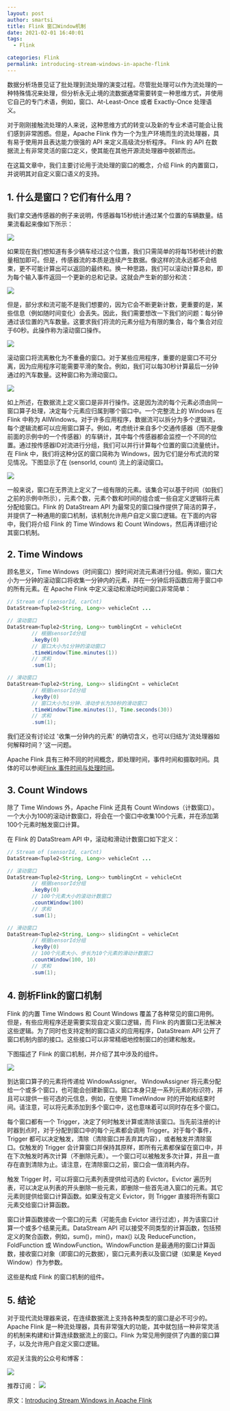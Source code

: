 ```yaml
---
layout: post
author: smartsi
title: Flink 窗口Window机制
date: 2021-02-01 16:40:01
tags:
  - Flink

categories: Flink
permalink: introducing-stream-windows-in-apache-flink
---
```


数据分析场景见证了批处理到流处理的演变过程。尽管批处理可以作为流处理的一种特殊情况来处理，但分析永无止境的流数据通常需要转变一种思维方式，并使用它自己的专门术语，例如，窗口、At-Least-Once 或者 Exactly-Once 处理语义。

对于刚刚接触流处理的人来说，这种思维方式的转变以及新的专业术语可能会让我们感到非常困惑。但是，Apache Flink 作为一个为生产环境而生的流处理器，具有易于使用并且表达能力很强的 API 来定义高级流分析程序。 Flink 的 API 在数据流上有非常灵活的窗口定义，使其能在其他开源流处理器中脱颖而出。

在这篇文章中，我们主要讨论用于流处理的窗口的概念，介绍 Flink 的内置窗口，并说明其对自定义窗口语义的支持。

## 1. 什么是窗口？它们有什么用？

我们拿交通传感器的例子来说明，传感器每15秒统计通过某个位置的车辆数量。结果流看起来像如下所示：

![](https://github.com/sjf0115/ImageBucket/blob/main/Flink/introducing-stream-windows-in-apache-flink-1.png?raw=true)

如果现在我们想知道有多少辆车经过这个位置，我们只需简单的将每15秒统计的数量相加即可。但是，传感器流的本质是连续产生数据。像这样的流永远都不会结束，更不可能计算出可以返回的最终和。换一种思路，我们可以滚动计算总和，即为每个输入事件返回一个更新的总和记录。这就会产生新的部分和流：

![](https://github.com/sjf0115/ImageBucket/blob/main/Flink/introducing-stream-windows-in-apache-flink-2.png?raw=true)

但是，部分求和流可能不是我们想要的，因为它会不断更新计数，更重要的是，某些信息（例如随时间变化）会丢失。因此，我们需要想改一下我们的问题：每分钟通过该位置的汽车数量。这要求我们将流的元素分组为有限的集合，每个集合对应于60秒。此操作称为滚动窗口操作。

![](https://github.com/sjf0115/ImageBucket/blob/main/Flink/introducing-stream-windows-in-apache-flink-3.png?raw=true)

滚动窗口将流离散化为不重叠的窗口。对于某些应用程序，重要的是窗口不可分离，因为应用程序可能需要平滑的聚合。例如，我们可以每30秒计算最后一分钟通过的汽车数量。这种窗口称为滑动窗口。

![](https://github.com/sjf0115/ImageBucket/blob/main/Flink/introducing-stream-windows-in-apache-flink-4.png?raw=true)

如上所述，在数据流上定义窗口是非并行操作。这是因为流的每个元素必须由同一窗口算子处理，决定每个元素应归属到哪个窗口中。一个完整流上的 Windows 在 Flink 中称为 AllWindows。对于许多应用程序，数据流可以拆分为多个逻辑流，每个逻辑流都可以应用窗口算子。例如，考虑统计来自多个交通传感器（而不是像前面的示例中的一个传感器）的车辆计，其中每个传感器都会监控一个不同的位置。通过按传感器ID对流进行分组，我们可以并行计算每个位置的窗口流量统计。在 Flink 中，我们将这种分区的窗口简称为 Windows，因为它们是分布式流的常见情况。下图显示了在 (sensorId, count) 流上的滚动窗口。

![](https://github.com/sjf0115/ImageBucket/blob/main/Flink/introducing-stream-windows-in-apache-flink-5.png?raw=true)

一般来说，窗口在无界流上定义了一组有限的元素。该集合可以基于时间（如我们之前的示例中所示），元素个数，元素个数和时间的组合或一些自定义逻辑将元素分配给窗口。Flink 的 DataStream API 为最常见的窗口操作提供了简洁的算子，并提供了一种通用的窗口机制，该机制允许用户自定义窗口逻辑。在下面的内容中，我们将介绍 Flink 的 Time Windows 和 Count Windows，然后再详细讨论其窗口机制。

## 2. Time Windows

顾名思义，Time Windows（时间窗口）按时间对流元素进行分组。例如，窗口大小为一分钟的滚动窗口将收集一分钟内的元素，并在一分钟后将函数应用于窗口中的所有元素。在 Apache Flink 中定义滚动和滑动时间窗口非常简单：
```java
// Stream of (sensorId, carCnt)
DataStream<Tuple2<String, Long>> vehicleCnt ...

// 滚动窗口
DataStream<Tuple2<String, Long>> tumblingCnt = vehicleCnt
        // 根据sensorId分组
        .keyBy(0)
        // 窗口大小为1分钟的滚动窗口
        .timeWindow(Time.minutes(1))
        // 求和
        .sum(1);

// 滑动窗口
DataStream<Tuple2<String, Long>> slidingCnt = vehicleCnt
        // 根据sensorId分组
        .keyBy(0)
        // 窗口大小为1分钟、滑动步长为30秒的滑动窗口
        .timeWindow(Time.minutes(1), Time.seconds(30))
        // 求和
        .sum(1);
```

我们还没有讨论过 '收集一分钟内的元素' 的确切含义，也可以归结为'流处理器如何解释时间？'这一问题。

Apache Flink 具有三种不同的时间概念，即处理时间，事件时间和摄取时间。具体的可以参阅[Flink 事件时间与处理时间](http://smartsi.club/flink-stream-event-time-and-processing-time.html)。

## 3. Count Windows

除了 Time Windows 外，Apache Flink 还具有 Count Windows（计数窗口）。一个大小为100的滚动计数窗口，将会在一个窗口中收集100个元素，并在添加第100个元素时触发窗口计算。

在 Flink 的 DataStream API 中，滚动和滑动计数窗口如下定义：
```java
// Stream of (sensorId, carCnt)
DataStream<Tuple2<String, Long>> vehicleCnt ...

// 滚动窗口
DataStream<Tuple2<String, Long>> tumblingCnt = vehicleCnt
        // 根据sensorId分组
        .keyBy(0)
        // 100个元素大小的滚动计数窗口
        .countWindow(100)
        // 求和
        .sum(1);

// 滑动窗口
DataStream<Tuple2<String, Long>> slidingCnt = vehicleCnt
        // 根据sensorId分组
        .keyBy(0)
        // 100个元素大小、步长为10个元素的滑动计数窗口
        .countWindow(100, 10)
        // 求和
        .sum(1);
```

## 4. 剖析Flink的窗口机制

Flink 的内置 Time Windows 和 Count Windows 覆盖了各种常见的窗口用例。但是，有些应用程序还是需要实现自定义窗口逻辑，而 Flink 的内置窗口无法解决这些逻辑。为了同时也支持定制的窗口语义的应用程序，DataStream API 公开了窗口机制内部的接口。这些接口可以非常精细地控制窗口的创建和触发。

下图描述了 Flink 的窗口机制，并介绍了其中涉及的组件。

![](https://github.com/sjf0115/ImageBucket/blob/main/Flink/introducing-stream-windows-in-apache-flink-6.png?raw=true)

到达窗口算子的元素将传递给 WindowAssigner。 WindowAssigner 将元素分配给一个或多个窗口，也可能会创建新窗口。窗口本身只是一系列元素的标识符，并且可以提供一些可选的元信息，例如，在使用 TimeWindow 时的开始和结束时间。请注意，可以将元素添加到多个窗口中，这也意味着可以同时存在多个窗口。

每个窗口都有一个 Trigger，决定了何时触发计算或清除该窗口。当先前注册的计时器到点时，对于分配到窗口中的每个元素都会调用 Trigger。对于每个事件，Trigger 都可以决定触发，清除（清除窗口并丢弃其内容），或者触发并清除窗口。仅触发的 Trigger 会计算窗口并保持其原样，即所有元素都保留在窗口中，并在下次触发时再次计算（不删除元素）。一个窗口可以被触发多次计算，并且一直存在直到清除为止。请注意，在清除窗口之前，窗口会一值消耗内存。

触发 Trigger 时，可以将窗口元素列表提供给可选的 Evictor。Evictor 遍历列表，可以决定从列表的开头删除一些元素，即删除一些首先进入窗口的元素。其它元素则提供给窗口计算函数。如果没有定义 Evictor，则 Trigger 直接将所有窗口元素交给窗口计算函数。

窗口计算函数接收一个窗口的元素（可能先由 Evictor 进行过滤），并为该窗口计算一个或多个结果元素。DataStream API 可以接受不同类型的计算函数，包括预定义的聚合函数，例如，sum()，min()，max() 以及 ReduceFunction，FoldFunction 或 WindowFunction。WindowFunction 是最通用的窗口计算函数，接收窗口对象（即窗口的元数据），窗口元素列表以及窗口键（如果是 Keyed Window）作为参数。

这些是构成 Flink 的窗口机制的组件。

## 5. 结论

对于现代流处理器来说，在连续数据流上支持各种类型的窗口是必不可少的。Apache Flink 是一种流处理器，具有非常强大的功能，其中就包括一种非常灵活的机制来构建和计算连续数据流上的窗口。Flink 为常见用例提供了内置的窗口算子，以及允许用户自定义窗口逻辑。

欢迎关注我的公众号和博客：

![](https://github.com/sjf0115/ImageBucket/blob/main/Other/smartsi.jpg?raw=true)

推荐订阅：
![](https://github.com/sjf0115/ImageBucket/blob/main/Flink/flink-jk.jpeg?raw=true)

原文：[Introducing Stream Windows in Apache Flink](https://flink.apache.org/news/2015/12/04/Introducing-windows.html)
